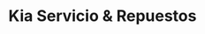 ---
title: "Kia Servicio & Repuestos"
url: /guayaquil/kia-servicio-y-repuestos/
shop: reparación de automóviles
---